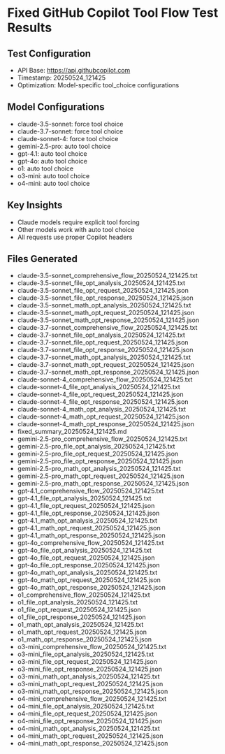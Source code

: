 # Fixed GitHub Copilot Tool Flow Test Results

## Test Configuration
- API Base: https://api.githubcopilot.com
- Timestamp: 20250524_121425
- Optimization: Model-specific tool_choice configurations

## Model Configurations
- claude-3.5-sonnet: force tool choice
- claude-3.7-sonnet: force tool choice
- claude-sonnet-4: force tool choice
- gemini-2.5-pro: auto tool choice
- gpt-4.1: auto tool choice
- gpt-4o: auto tool choice
- o1: auto tool choice
- o3-mini: auto tool choice
- o4-mini: auto tool choice

## Key Insights
- Claude models require explicit tool forcing
- Other models work with auto tool choice
- All requests use proper Copilot headers

## Files Generated
- claude-3.5-sonnet_comprehensive_flow_20250524_121425.txt
- claude-3.5-sonnet_file_opt_analysis_20250524_121425.txt
- claude-3.5-sonnet_file_opt_request_20250524_121425.json
- claude-3.5-sonnet_file_opt_response_20250524_121425.json
- claude-3.5-sonnet_math_opt_analysis_20250524_121425.txt
- claude-3.5-sonnet_math_opt_request_20250524_121425.json
- claude-3.5-sonnet_math_opt_response_20250524_121425.json
- claude-3.7-sonnet_comprehensive_flow_20250524_121425.txt
- claude-3.7-sonnet_file_opt_analysis_20250524_121425.txt
- claude-3.7-sonnet_file_opt_request_20250524_121425.json
- claude-3.7-sonnet_file_opt_response_20250524_121425.json
- claude-3.7-sonnet_math_opt_analysis_20250524_121425.txt
- claude-3.7-sonnet_math_opt_request_20250524_121425.json
- claude-3.7-sonnet_math_opt_response_20250524_121425.json
- claude-sonnet-4_comprehensive_flow_20250524_121425.txt
- claude-sonnet-4_file_opt_analysis_20250524_121425.txt
- claude-sonnet-4_file_opt_request_20250524_121425.json
- claude-sonnet-4_file_opt_response_20250524_121425.json
- claude-sonnet-4_math_opt_analysis_20250524_121425.txt
- claude-sonnet-4_math_opt_request_20250524_121425.json
- claude-sonnet-4_math_opt_response_20250524_121425.json
- fixed_summary_20250524_121425.md
- gemini-2.5-pro_comprehensive_flow_20250524_121425.txt
- gemini-2.5-pro_file_opt_analysis_20250524_121425.txt
- gemini-2.5-pro_file_opt_request_20250524_121425.json
- gemini-2.5-pro_file_opt_response_20250524_121425.json
- gemini-2.5-pro_math_opt_analysis_20250524_121425.txt
- gemini-2.5-pro_math_opt_request_20250524_121425.json
- gemini-2.5-pro_math_opt_response_20250524_121425.json
- gpt-4.1_comprehensive_flow_20250524_121425.txt
- gpt-4.1_file_opt_analysis_20250524_121425.txt
- gpt-4.1_file_opt_request_20250524_121425.json
- gpt-4.1_file_opt_response_20250524_121425.json
- gpt-4.1_math_opt_analysis_20250524_121425.txt
- gpt-4.1_math_opt_request_20250524_121425.json
- gpt-4.1_math_opt_response_20250524_121425.json
- gpt-4o_comprehensive_flow_20250524_121425.txt
- gpt-4o_file_opt_analysis_20250524_121425.txt
- gpt-4o_file_opt_request_20250524_121425.json
- gpt-4o_file_opt_response_20250524_121425.json
- gpt-4o_math_opt_analysis_20250524_121425.txt
- gpt-4o_math_opt_request_20250524_121425.json
- gpt-4o_math_opt_response_20250524_121425.json
- o1_comprehensive_flow_20250524_121425.txt
- o1_file_opt_analysis_20250524_121425.txt
- o1_file_opt_request_20250524_121425.json
- o1_file_opt_response_20250524_121425.json
- o1_math_opt_analysis_20250524_121425.txt
- o1_math_opt_request_20250524_121425.json
- o1_math_opt_response_20250524_121425.json
- o3-mini_comprehensive_flow_20250524_121425.txt
- o3-mini_file_opt_analysis_20250524_121425.txt
- o3-mini_file_opt_request_20250524_121425.json
- o3-mini_file_opt_response_20250524_121425.json
- o3-mini_math_opt_analysis_20250524_121425.txt
- o3-mini_math_opt_request_20250524_121425.json
- o3-mini_math_opt_response_20250524_121425.json
- o4-mini_comprehensive_flow_20250524_121425.txt
- o4-mini_file_opt_analysis_20250524_121425.txt
- o4-mini_file_opt_request_20250524_121425.json
- o4-mini_file_opt_response_20250524_121425.json
- o4-mini_math_opt_analysis_20250524_121425.txt
- o4-mini_math_opt_request_20250524_121425.json
- o4-mini_math_opt_response_20250524_121425.json
